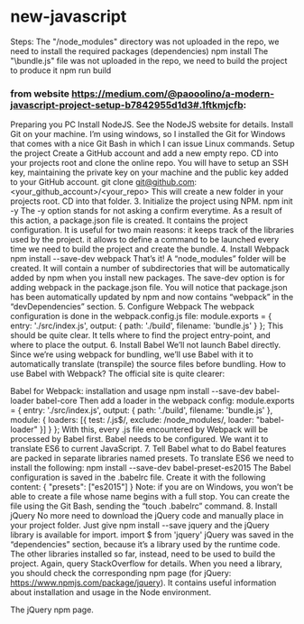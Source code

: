 # new-javascript
Steps:
The "/node_modules" directory was not uploaded in the repo, we need to install the required packages (dependencies)
npm install
The "\bundle.js" file was not uploaded in the repo, we need to build the project to produce it
npm run build

### from website https://medium.com/@paooolino/a-modern-javascript-project-setup-b7842955d1d3#.1ftkmjcfb:

Preparing you PC
Install NodeJS. See the NodeJS website for details.
Install Git on your machine. I’m using windows, so I installed the Git for Windows that comes with a nice Git Bash in which I can issue Linux commands.
Setup the project
Create a GitHub account and add a new empty repo.
CD into your projects root and clone the online repo. You will have to setup an SSH key, maintaining the private key on your machine and the public key added to your GitHub account.
git clone git@github.com:<your_github_account>/<your_repo>
This will create a new folder in your projects root. CD into that folder.
3. Initialize the project using NPM.
npm init -y
The -y option stands for not asking a confirm everytime. As a result of this action, a package.json file is created. It contains the project configuration. It is useful for two main reasons:
it keeps track of the libraries used by the project.
it allows to define a command to be launched every time we need to build the project and create the bundle.
4. Install Webpack
npm install --save-dev webpack
That’s it! A “node_modules” folder will be created. It will contain a number of subdirectories that will be automatically added by npm when you install new packages. The save-dev option is for adding webpack in the package.json file.
You will notice that package.json has been automatically updated by npm and now contains “webpack” in the “devDependencies” section.
5. Configure Webpack
The webpack configuration is done in the webpack.config.js file:
module.exports = {
  entry: './src/index.js',
  output: {
    path: './build',
    filename: 'bundle.js'
  }
};
This should be quite clear. It tells where to find the project entry-point, and where to place the output.
6. Install Babel
We’ll not launch Babel directly. Since we’re using webpack for bundling, we’ll use Babel with it to automatically translate (transpile) the source files before bundling.
How to use Babel with Webpack? The official site is quite clearer:

Babel for Webpack: installation and usage
npm install --save-dev babel-loader babel-core
Then add a loader in the webpack config:
module.exports = {
  entry: './src/index.js',
  output: {
    path: './build',
    filename: 'bundle.js'
  },
  module: {
    loaders: [{ 
      test: /\.js$/, 
      exclude: /node_modules/, 
      loader: "babel-loader" 
    }]
  }
};
With this, every .js file encountered by Webpack will be processed by Babel first. Babel needs to be configured. We want it to translate ES6 to current JavaScript.
7. Tell Babel what to do
Babel features are packed in separate libraries named presets. To translate ES6 we need to install the following:
npm install --save-dev babel-preset-es2015
The Babel configuration is saved in the .babelrc file. Create it with the following content:
{
  "presets": ["es2015"]
}
Note: if you are on Windows, you won’t be able to create a file whose name begins with a full stop. You can create the file using the Git Bash, sending the “touch .babelrc” command.
8. Install jQuery
No more need to download the jQuery code and manually place in your project folder. Just give
npm install --save jquery
and the jQuery library is available for import.
import $ from 'jquery'
jQuery was saved in the “dependencies” section, because it’s a library used by the runtime code. The other libraries installed so far, instead, need to be used to build the project. Again, query StackOverflow for details.
When you need a library, you should check the corresponding npm page (for jQuery: https://www.npmjs.com/package/jquery). It contains useful information about installation and usage in the Node environment.

The jQuery npm page.


